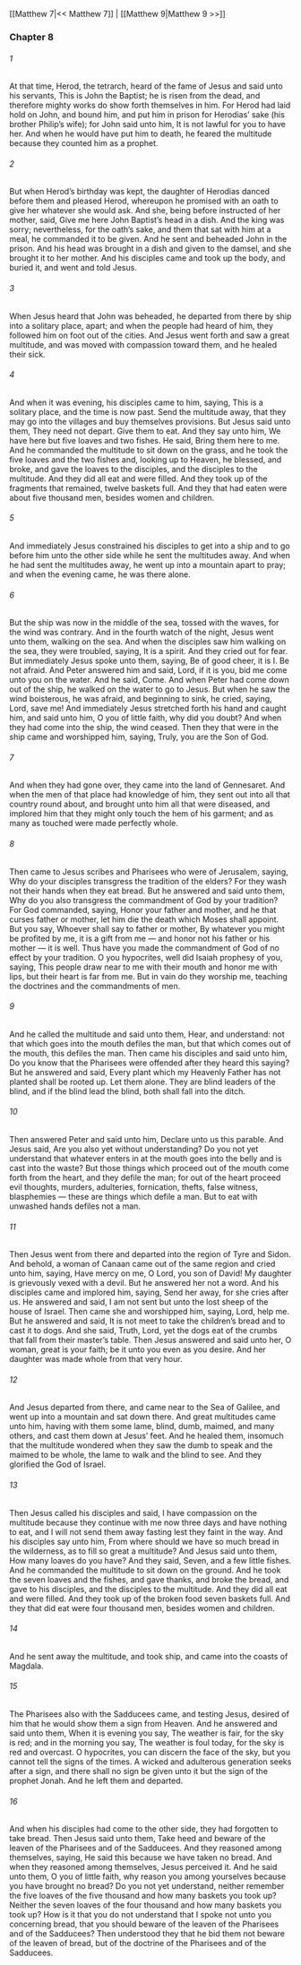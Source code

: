 [[Matthew 7|<< Matthew 7]]  |  [[Matthew 9|Matthew 9 >>]]

### Chapter 8
###### 1
At that time, Herod, the tetrarch, heard of the fame of Jesus and said unto his servants, This is John the Baptist; he is risen from the dead, and therefore mighty works do show forth themselves in him. For Herod had laid hold on John, and bound him, and put him in prison for Herodias’ sake (his brother Philip’s wife); for John said unto him, It is not lawful for you to have her. And when he would have put him to death, he feared the multitude because they counted him as a prophet.

###### 2
But when Herod’s birthday was kept, the daughter of Herodias danced before them and pleased Herod, whereupon he promised with an oath to give her whatever she would ask. And she, being before instructed of her mother, said, Give me here John Baptist’s head in a dish. And the king was sorry; nevertheless, for the oath’s sake, and them that sat with him at a meal, he commanded it to be given. And he sent and beheaded John in the prison. And his head was brought in a dish and given to the damsel, and she brought it to her mother. And his disciples came and took up the body, and buried it, and went and told Jesus.

###### 3
When Jesus heard that John was beheaded, he departed from there by ship into a solitary place, apart; and when the people had heard of him, they followed him on foot out of the cities. And Jesus went forth and saw a great multitude, and was moved with compassion toward them, and he healed their sick.

###### 4
And when it was evening, his disciples came to him, saying, This is a solitary place, and the time is now past. Send the multitude away, that they may go into the villages and buy themselves provisions. But Jesus said unto them, They need not depart. Give them to eat. And they say unto him, We have here but five loaves and two fishes. He said, Bring them here to me. And he commanded the multitude to sit down on the grass, and he took the five loaves and the two fishes and, looking up to Heaven, he blessed, and broke, and gave the loaves to the disciples, and the disciples to the multitude. And they did all eat and were filled. And they took up of the fragments that remained, twelve baskets full. And they that had eaten were about five thousand men, besides women and children.

###### 5
And immediately Jesus constrained his disciples to get into a ship and to go before him unto the other side while he sent the multitudes away. And when he had sent the multitudes away, he went up into a mountain apart to pray; and when the evening came, he was there alone.

###### 6
But the ship was now in the middle of the sea, tossed with the waves, for the wind was contrary. And in the fourth watch of the night, Jesus went unto them, walking on the sea. And when the disciples saw him walking on the sea, they were troubled, saying, It is a spirit. And they cried out for fear. But immediately Jesus spoke unto them, saying, Be of good cheer, it is I. Be not afraid. And Peter answered him and said, Lord, if it is you, bid me come unto you on the water. And he said, Come. And when Peter had come down out of the ship, he walked on the water to go to Jesus. But when he saw the wind boisterous, he was afraid, and beginning to sink, he cried, saying, Lord, save me! And immediately Jesus stretched forth his hand and caught him, and said unto him, O you of little faith, why did you doubt? And when they had come into the ship, the wind ceased. Then they that were in the ship came and worshipped him, saying, Truly, you are the Son of God.

###### 7
And when they had gone over, they came into the land of Gennesaret. And when the men of that place had knowledge of him, they sent out into all that country round about, and brought unto him all that were diseased, and implored him that they might only touch the hem of his garment; and as many as touched were made perfectly whole.

###### 8
Then came to Jesus scribes and Pharisees who were of Jerusalem, saying, Why do your disciples transgress the tradition of the elders? For they wash not their hands when they eat bread. But he answered and said unto them, Why do you also transgress the commandment of God by your tradition? For God commanded, saying, Honor your father and mother, and he that curses father or mother, let him die the death which Moses shall appoint. But you say, Whoever shall say to father or mother, By whatever you might be profited by me, it is a gift from me — and honor not his father or his mother — it is well. Thus have you made the commandment of God of no effect by your tradition. O you hypocrites, well did Isaiah prophesy of you, saying, This people draw near to me with their mouth and honor me with lips, but their heart is far from me. But in vain do they worship me, teaching the doctrines and the commandments of men.

###### 9
And he called the multitude and said unto them, Hear, and understand: not that which goes into the mouth defiles the man, but that which comes out of the mouth, this defiles the man. Then came his disciples and said unto him, Do you know that the Pharisees were offended after they heard this saying? But he answered and said, Every plant which my Heavenly Father has not planted shall be rooted up. Let them alone. They are blind leaders of the blind, and if the blind lead the blind, both shall fall into the ditch.

###### 10
Then answered Peter and said unto him, Declare unto us this parable. And Jesus said, Are you also yet without understanding? Do you not yet understand that whatever enters in at the mouth goes into the belly and is cast into the waste? But those things which proceed out of the mouth come forth from the heart, and they defile the man; for out of the heart proceed evil thoughts, murders, adulteries, fornication, thefts, false witness, blasphemies — these are things which defile a man. But to eat with unwashed hands defiles not a man.

###### 11
Then Jesus went from there and departed into the region of Tyre and Sidon. And behold, a woman of Canaan came out of the same region and cried unto him, saying, Have mercy on me, O Lord, you son of David! My daughter is grievously vexed with a devil. But he answered her not a word. And his disciples came and implored him, saying, Send her away, for she cries after us. He answered and said, I am not sent but unto the lost sheep of the house of Israel. Then came she and worshipped him, saying, Lord, help me. But he answered and said, It is not meet to take the children’s bread and to cast it to dogs. And she said, Truth, Lord, yet the dogs eat of the crumbs that fall from their master’s table. Then Jesus answered and said unto her, O woman, great is your faith; be it unto you even as you desire. And her daughter was made whole from that very hour.

###### 12
And Jesus departed from there, and came near to the Sea of Galilee, and went up into a mountain and sat down there. And great multitudes came unto him, having with them some lame, blind, dumb, maimed, and many others, and cast them down at Jesus’ feet. And he healed them, insomuch that the multitude wondered when they saw the dumb to speak and the maimed to be whole, the lame to walk and the blind to see. And they glorified the God of Israel.

###### 13
Then Jesus called his disciples and said, I have compassion on the multitude because they continue with me now three days and have nothing to eat, and I will not send them away fasting lest they faint in the way. And his disciples say unto him, From where should we have so much bread in the wilderness, as to fill so great a multitude? And Jesus said unto them, How many loaves do you have? And they said, Seven, and a few little fishes. And he commanded the multitude to sit down on the ground. And he took the seven loaves and the fishes, and gave thanks, and broke the bread, and gave to his disciples, and the disciples to the multitude. And they did all eat and were filled. And they took up of the broken food seven baskets full. And they that did eat were four thousand men, besides women and children.

###### 14
And he sent away the multitude, and took ship, and came into the coasts of Magdala.

###### 15
The Pharisees also with the Sadducees came, and testing Jesus, desired of him that he would show them a sign from Heaven. And he answered and said unto them, When it is evening you say, The weather is fair, for the sky is red; and in the morning you say, The weather is foul today, for the sky is red and overcast. O hypocrites, you can discern the face of the sky, but you cannot tell the signs of the times. A wicked and adulterous generation seeks after a sign, and there shall no sign be given unto it but the sign of the prophet Jonah. And he left them and departed.

###### 16
And when his disciples had come to the other side, they had forgotten to take bread. Then Jesus said unto them, Take heed and beware of the leaven of the Pharisees and of the Sadducees. And they reasoned among themselves, saying, He said this because we have taken no bread. And when they reasoned among themselves, Jesus perceived it. And he said unto them, O you of little faith, why reason you among yourselves because you have brought no bread? Do you not yet understand, neither remember the five loaves of the five thousand and how many baskets you took up? Neither the seven loaves of the four thousand and how many baskets you took up? How is it that you do not understand that I spoke not unto you concerning bread, that you should beware of the leaven of the Pharisees and of the Sadducees? Then understood they that he bid them not beware of the leaven of bread, but of the doctrine of the Pharisees and of the Sadducees.